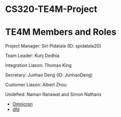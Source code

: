 # CS320-TE4M-Project

# TE4M Members and Roles
Project Manager: Siri Pidatala (ID: spidatala20) 

Team Leader: Kunj Dedhia

Integration Liason: Thomas King

Secretary: Junhao Deng (ID: JunhaoDeng)

Customer Liason: Albert Zhou

Undefied: Naman Ranawat and Simon Nathans


-   [Omnicron](https://github.com/david-fisher/320-F21-Track-1/wiki/Team-Omnicron-Wiki)
-   [dfd](https://github.com/david-fisher/320-F21-Track-1/wiki/Team-Omnicron-Wiki)
					
